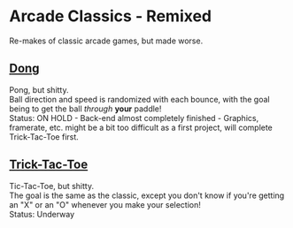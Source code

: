 # Arcade Classics - Remixed
Re-makes of classic arcade games, but  made worse.

## [Dong](dong/)
Pong, but shitty. \
Ball direction and speed is randomized with each bounce, with the goal being to get the ball _through_ **your** paddle!\
Status: ON HOLD
    - Back-end almost completely finished
    - Graphics, framerate, etc. might be a bit too difficult as a first project, will complete Trick-Tac-Toe first. 

## [Trick-Tac-Toe](trick_tac_toe/)
Tic-Tac-Toe, but shitty. \
The goal is the same as the classic, except you don't know if you're getting an "X" or an "O" whenever you make your selection!\
Status: Underway
